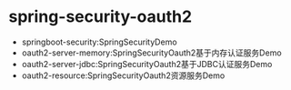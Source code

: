 # spring-security-oauth2

- springboot-security:SpringSecurityDemo
- oauth2-server-memory:SpringSecurityOauth2基于内存认证服务Demo
- oauth2-server-jdbc:SpringSecurityOauth2基于JDBC认证服务Demo
- oauth2-resource:SpringSecurityOauth2资源服务Demo